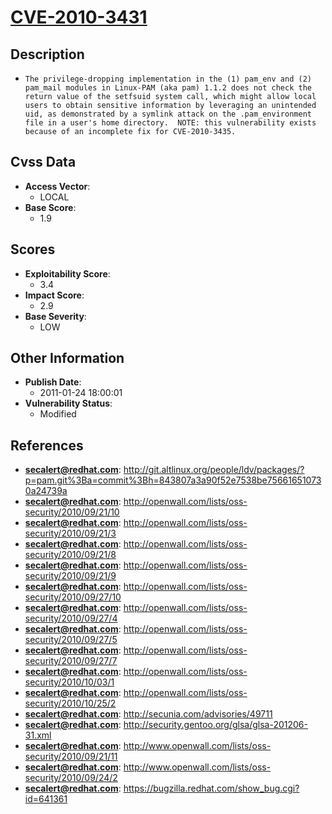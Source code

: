 
# [CVE-2010-3431](http://git.altlinux.org/people/ldv/packages/?p=pam.git%3Ba=commit%3Bh=843807a3a90f52e7538be756616510730a24739a)

## Description

- `The privilege-dropping implementation in the (1) pam_env and (2) pam_mail modules in Linux-PAM (aka pam) 1.1.2 does not check the return value of the setfsuid system call, which might allow local users to obtain sensitive information by leveraging an unintended uid, as demonstrated by a symlink attack on the .pam_environment file in a user's home directory.  NOTE: this vulnerability exists because of an incomplete fix for CVE-2010-3435.`

## Cvss Data

- **Access Vector**:
  - LOCAL
- **Base Score**:
  - 1.9

## Scores

- **Exploitability Score**:
  - 3.4
- **Impact Score**:
  - 2.9
- **Base Severity**:
  - LOW

## Other Information

- **Publish Date**:
  - 2011-01-24 18:00:01
- **Vulnerability Status**:
  - Modified

## References

- **secalert@redhat.com**: http://git.altlinux.org/people/ldv/packages/?p=pam.git%3Ba=commit%3Bh=843807a3a90f52e7538be756616510730a24739a
- **secalert@redhat.com**: http://openwall.com/lists/oss-security/2010/09/21/10
- **secalert@redhat.com**: http://openwall.com/lists/oss-security/2010/09/21/3
- **secalert@redhat.com**: http://openwall.com/lists/oss-security/2010/09/21/8
- **secalert@redhat.com**: http://openwall.com/lists/oss-security/2010/09/21/9
- **secalert@redhat.com**: http://openwall.com/lists/oss-security/2010/09/27/10
- **secalert@redhat.com**: http://openwall.com/lists/oss-security/2010/09/27/4
- **secalert@redhat.com**: http://openwall.com/lists/oss-security/2010/09/27/5
- **secalert@redhat.com**: http://openwall.com/lists/oss-security/2010/09/27/7
- **secalert@redhat.com**: http://openwall.com/lists/oss-security/2010/10/03/1
- **secalert@redhat.com**: http://openwall.com/lists/oss-security/2010/10/25/2
- **secalert@redhat.com**: http://secunia.com/advisories/49711
- **secalert@redhat.com**: http://security.gentoo.org/glsa/glsa-201206-31.xml
- **secalert@redhat.com**: http://www.openwall.com/lists/oss-security/2010/09/21/11
- **secalert@redhat.com**: http://www.openwall.com/lists/oss-security/2010/09/24/2
- **secalert@redhat.com**: https://bugzilla.redhat.com/show_bug.cgi?id=641361
